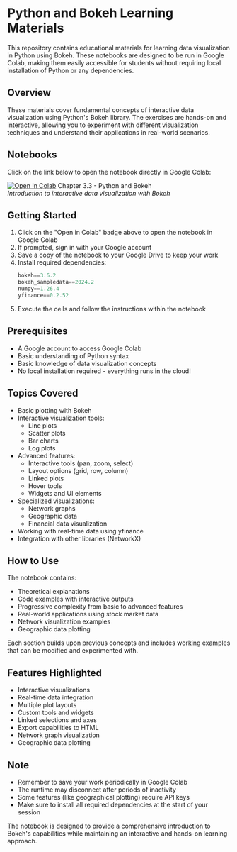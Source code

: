 # Python and Bokeh Learning Materials

This repository contains educational materials for learning data visualization in Python using Bokeh. These notebooks are designed to be run in Google Colab, making them easily accessible for students without requiring local installation of Python or any dependencies.

## Overview

These materials cover fundamental concepts of interactive data visualization using Python's Bokeh library. The exercises are hands-on and interactive, allowing you to experiment with different visualization techniques and understand their applications in real-world scenarios.

## Notebooks

Click on the link below to open the notebook directly in Google Colab:

[![Open In Colab](https://colab.research.google.com/assets/colab-badge.svg)](https://colab.research.google.com/github/Data-Viz-Labs/python-programmatic-dataviz-with-bokeh/blob/main/Chapter_3_3_Python_and_Bokeh.ipynb) Chapter 3.3 - Python and Bokeh  
*Introduction to interactive data visualization with Bokeh*

## Getting Started

1. Click on the "Open in Colab" badge above to open the notebook in Google Colab
2. If prompted, sign in with your Google account
3. Save a copy of the notebook to your Google Drive to keep your work
4. Install required dependencies:
   ```python
   bokeh==3.6.2
   bokeh_sampledata==2024.2
   numpy==1.26.4
   yfinance==0.2.52
   ```
5. Execute the cells and follow the instructions within the notebook

## Prerequisites

- A Google account to access Google Colab
- Basic understanding of Python syntax
- Basic knowledge of data visualization concepts
- No local installation required - everything runs in the cloud!

## Topics Covered

- Basic plotting with Bokeh
- Interactive visualization tools:
  - Line plots
  - Scatter plots
  - Bar charts
  - Log plots
- Advanced features:
  - Interactive tools (pan, zoom, select)
  - Layout options (grid, row, column)
  - Linked plots
  - Hover tools
  - Widgets and UI elements
- Specialized visualizations:
  - Network graphs
  - Geographic data
  - Financial data visualization
- Working with real-time data using yfinance
- Integration with other libraries (NetworkX)

## How to Use

The notebook contains:
- Theoretical explanations
- Code examples with interactive outputs
- Progressive complexity from basic to advanced features
- Real-world applications using stock market data
- Network visualization examples
- Geographic data plotting

Each section builds upon previous concepts and includes working examples that can be modified and experimented with.

## Features Highlighted

- Interactive visualizations
- Real-time data integration
- Multiple plot layouts
- Custom tools and widgets
- Linked selections and axes
- Export capabilities to HTML
- Network graph visualization
- Geographic data plotting

## Note

- Remember to save your work periodically in Google Colab
- The runtime may disconnect after periods of inactivity
- Some features (like geographical plotting) require API keys
- Make sure to install all required dependencies at the start of your session

The notebook is designed to provide a comprehensive introduction to Bokeh's capabilities while maintaining an interactive and hands-on learning approach.
